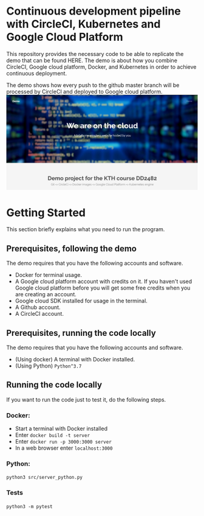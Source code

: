 # Continuous development pipeline with CircleCI, Kubernetes and Google Cloud Platform
This repository provides the necessary code to be able to replicate the demo that can be found HERE. The demo is about how you 
combine CircleCI, Google cloud platform, Docker, and Kubernetes in order to achieve continuous deployment. 

The demo shows how every push to the github master branch will be processed by CircleCI and deployed to Google cloud platform.
![](readme_img/website.png) 

# Getting Started
This section briefly explains what you need to run the program.

## Prerequisites, following the demo
The demo requires that you have the following accounts and software.

* Docker for terminal usage.
* A Google cloud platform account with credits on it. If you haven't used Google cloud platform before you will get some free credits when you are creating an account.
* Google cloud SDK installed for usage in the terminal.
* A Github account.
* A CircleCI account.

## Prerequisites, running the code locally
The demo requires that you have the following accounts and software.

* (Using docker) A terminal with Docker installed.
* (Using Python) `Python^3.7`

## Running the code locally 
If you want to run the code just to test it, do the following steps.

### Docker:
* Start a terminal with Docker installed
* Enter `docker build -t server`
* Enter `docker run -p 3000:3000 server`
* In a web browser enter `localhost:3000`

### Python:
`python3 src/server_python.py`

### Tests
`python3 -m pytest`
